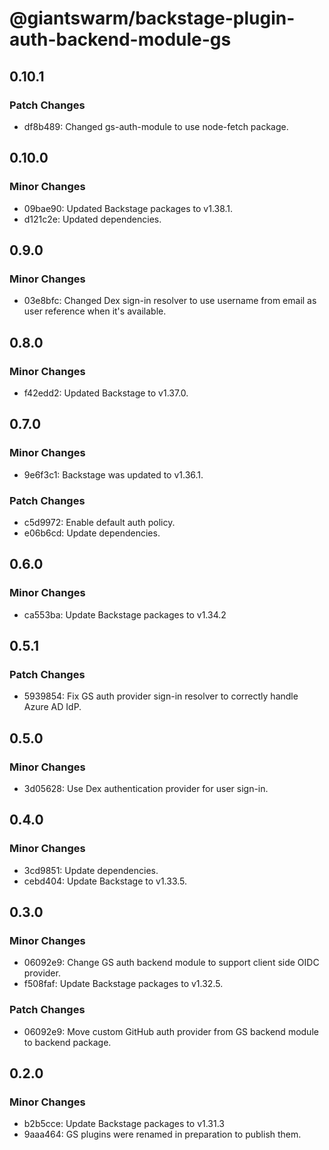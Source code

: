 # @giantswarm/backstage-plugin-auth-backend-module-gs

## 0.10.1

### Patch Changes

- df8b489: Changed gs-auth-module to use node-fetch package.

## 0.10.0

### Minor Changes

- 09bae90: Updated Backstage packages to v1.38.1.
- d121c2e: Updated dependencies.

## 0.9.0

### Minor Changes

- 03e8bfc: Changed Dex sign-in resolver to use username from email as user reference when it's available.

## 0.8.0

### Minor Changes

- f42edd2: Updated Backstage to v1.37.0.

## 0.7.0

### Minor Changes

- 9e6f3c1: Backstage was updated to v1.36.1.

### Patch Changes

- c5d9972: Enable default auth policy.
- e06b6cd: Update dependencies.

## 0.6.0

### Minor Changes

- ca553ba: Update Backstage packages to v1.34.2

## 0.5.1

### Patch Changes

- 5939854: Fix GS auth provider sign-in resolver to correctly handle Azure AD IdP.

## 0.5.0

### Minor Changes

- 3d05628: Use Dex authentication provider for user sign-in.

## 0.4.0

### Minor Changes

- 3cd9851: Update dependencies.
- cebd404: Update Backstage to v1.33.5.

## 0.3.0

### Minor Changes

- 06092e9: Change GS auth backend module to support client side OIDC provider.
- f508faf: Update Backstage packages to v1.32.5.

### Patch Changes

- 06092e9: Move custom GitHub auth provider from GS backend module to backend package.

## 0.2.0

### Minor Changes

- b2b5cce: Update Backstage packages to v1.31.3
- 9aaa464: GS plugins were renamed in preparation to publish them.
